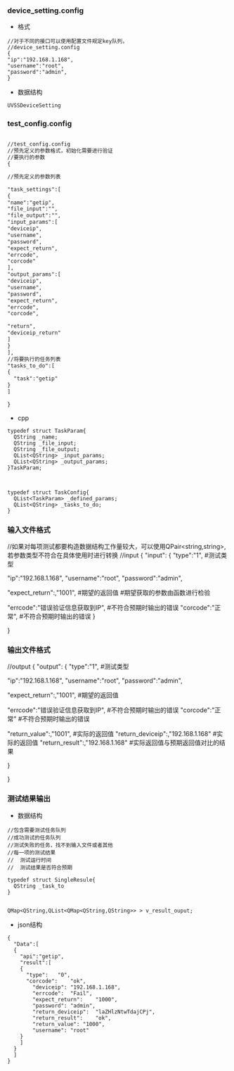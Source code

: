 
### device_setting.config

- 格式

```
//对于不同的接口可以使用配置文件规定key队列，
//device_setting.config
{
"ip":"192.168.1.168",
"username":"root",
"password":"admin",
}
```

- 数据结构

```cpp
UVSSDeviceSetting
```


### test_config.config

```txt

//test_config.config
//预先定义的参数格式，初始化需要进行验证
//要执行的参数
{

//预先定义的参数列表

"task_settings":[
{
"name":"getip",
"file_input":"",
"file_output":"",
"input_params":[
"deviceip",
"username",
"password",
"expect_return",
"errcode",
"corcode"
],
"output_params":[
"deviceip",
"username",
"password",
"expect_return",
"errcode",
"corcode",

"return",
"deviceip_return"
]
}
],
//将要执行的任务列表
"tasks_to_do":[
{
  "task":"getip"
}
]

}
```

- cpp
```
typedef struct TaskParam{
  QString _name;
  QString _file_input;
  QString _file_output;
  QList<QString> _input_params;
  QList<QString> _output_params;
}TaskParam;



typedef struct TaskConfig{
  QList<TaskParam> _defined_params;
  QList<QString> _tasks_to_do;
}
```


### 输入文件格式

//如果对每项测试都要构造数据结构工作量较大，可以使用QPair<string,string>,若参数类型不符合在具体使用时进行转换
//input
{
"input":
{
"type":"1",              #测试类型

"ip":"192.168.1.168",
"username":"root",
"password":"admin",

"expect_return":,"1001",            #期望的返回值
#期望获取的参数由函数进行检验

"errcode":"错误验证信息获取到IP",         #不符合预期时输出的错误
"corcode":"正常",                     #不符合预期时输出的错误
}

}


### 输出文件格式


//output
{
"output":
{
"type":"1",              #测试类型

"ip":"192.168.1.168",
"username":"root",
"password":"admin",

"expect_return":,"1001",            #期望的返回值

"errcode":"错误验证信息获取到IP",         #不符合预期时输出的错误
"corcode":"正常"     #不符合预期时输出的错误

"return_value":,"1001",               #实际的返回值
"return_deviceip":,"192.168.1.168"             #实际的返回值
"return_result":,"192.168.1.168"             #实际返回值与预期返回值对比的结果

}

}


### 测试结果输出
- 数据结构
```
//包含需要测试任务队列
//成功测试的任务队列
//测试失败的任务，找不到输入文件或者其他
//每一项的测试结果
//  测试运行时间
//  测试结果是否符合预期

typedef struct SingleResule{
  QString _task_to
}


QMap<QString,QList<QMap<QString,QString>> > v_result_ouput;

```

- json结构
```
{
  "Data":[
  {
    "api":"getip",
    "result":[
    {
      "type":	"0",
      "corcode":	"ok",
  		"deviceip":	"192.168.1.168",
  		"errcode":	"Fail",
  		"expect_return":	"1000",
  		"password":	"admin",
  		"return_deviceip":	"laZHlzNtwTdajCPj",
  		"return_result":	"ok",
  		"return_value":	"1000",
  		"username":	"root"      
    }
    ]
  }
  ]
}
```
